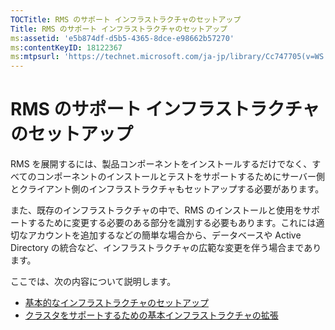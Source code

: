 ```yaml
---
TOCTitle: RMS のサポート インフラストラクチャのセットアップ
Title: RMS のサポート インフラストラクチャのセットアップ
ms:assetid: 'e5b874df-d5b5-4365-8dce-e98662b57270'
ms:contentKeyID: 18122367
ms:mtpsurl: 'https://technet.microsoft.com/ja-jp/library/Cc747705(v=WS.10)'
---
```


RMS のサポート インフラストラクチャのセットアップ
=================================================

RMS を展開するには、製品コンポーネントをインストールするだけでなく、すべてのコンポーネントのインストールとテストをサポートするためにサーバー側とクライアント側のインフラストラクチャもセットアップする必要があります。

また、既存のインフラストラクチャの中で、RMS のインストールと使用をサポートするために変更する必要のある部分を識別する必要もあります。これには適切なアカウントを追加するなどの簡単な場合から、データベースや Active Directory の統合など、インフラストラクチャの広範な変更を伴う場合まであります。

ここでは、次の内容について説明します。

-   [基本的なインフラストラクチャのセットアップ](https://technet.microsoft.com/3a0a3a47-e755-4455-bb22-0e05053723e4)
-   [クラスタをサポートするための基本インフラストラクチャの拡張](https://technet.microsoft.com/78f0f2f0-a075-409c-9f46-26eb62d1d05b)
